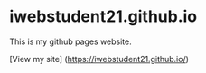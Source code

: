 # iwebstudent21.github.io
This is my github pages website.

[View my site] (https://iwebstudent21.github.io/)